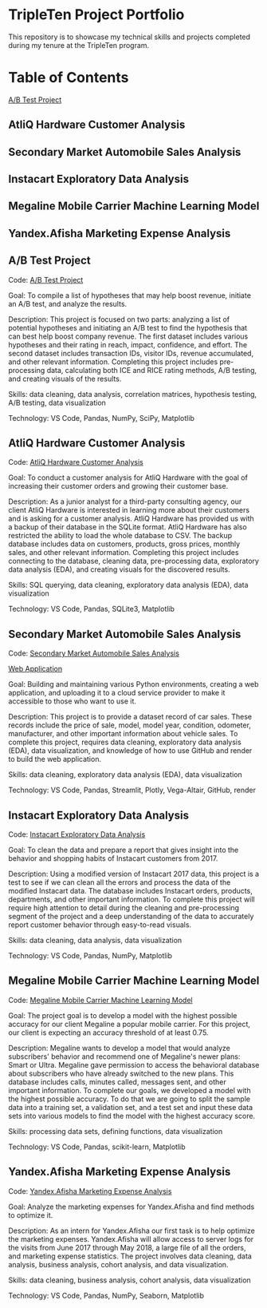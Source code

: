 # TripleTen Project Portfolio

This repository is to showcase my technical skills and projects completed during my tenure at the TripleTen program. 

# Table of Contents
[A/B Test Project](##A/B-Test-Project)

## AtliQ Hardware Customer Analysis

## Secondary Market Automobile Sales Analysis 

## Instacart Exploratory Data Analysis

## Megaline Mobile Carrier Machine Learning Model

## Yandex.Afisha Marketing Expense Analysis



## A/B Test Project

Code: [A/B Test Project](https://github.com/jasondo-da/portfolio_projects/blob/main/abtest_project_pdf.pdf)

Goal: To compile a list of hypotheses that may help boost revenue, initiate an A/B test, and analyze the results. 

Description: This project is focused on two parts: analyzing a list of potential hypotheses and initiating an A/B test to find the hypothesis that can best help boost company revenue. The first dataset includes various hypotheses and their rating in reach, impact, confidence, and effort. The second dataset includes transaction IDs, visitor IDs, revenue accumulated, and other relevant information. Completing this project includes pre-processing data, calculating both ICE and RICE rating methods, A/B testing, and creating visuals of the results.  

Skills: data cleaning, data analysis, correlation matrices, hypothesis testing, A/B testing, data visualization

Technology: VS Code, Pandas, NumPy, SciPy, Matplotlib

## AtliQ Hardware Customer Analysis

Code: [AtliQ Hardware Customer Analysis](https://github.com/jasondo-da/portfolio_projects/blob/main/atliq_customer_analysis_pdf.pdf)

Goal: To conduct a customer analysis for AtliQ Hardware with the goal of increasing their customer orders and growing their customer base.

Description: As a junior analyst for a third-party consulting agency, our client AtliQ Hardware is interested in learning more about their customers and is asking for a customer analysis. AtliQ Hardware has provided us with a backup of their database in the SQLite format. AtliQ Hardware has also restricted the ability to load the whole database to CSV. The backup database includes data on customers, products, gross prices, monthly sales, and other relevant information. Completing this project includes connecting to the database, cleaning data, pre-processing data, exploratory data analysis (EDA), and creating visuals for the discovered results.

Skills: SQL querying, data cleaning, exploratory data analysis (EDA), data visualization

Technology: VS Code, Pandas, SQLite3, Matplotlib

## Secondary Market Automobile Sales Analysis 

Code: [Secondary Market Automobile Sales Analysis](https://github.com/jasondo-da/portfolio_projects/blob/main/car_web_app_pdf.pdf)

[Web Application](https://car-ad-project.onrender.com/)

Goal: Building and maintaining various Python environments, creating a web application, and uploading it to a cloud service provider to make it accessible to those who want to use it.

Description: This project is to provide a dataset record of car sales. These records include the price of sale, model, model year, condition, odometer, manufacturer, and other important information about vehicle sales. To complete this project, requires data cleaning, exploratory data analysis (EDA), data visualization, and knowledge of how to use GitHub and render to build the web application.

Skills: data cleaning, exploratory data analysis (EDA), data visualization

Technology: VS Code, Pandas, Streamlit, Plotly, Vega-Altair, GitHub, render

## Instacart Exploratory Data Analysis

Code: [Instacart Exploratory Data Analysis](https://github.com/jasondo-da/portfolio_projects/blob/main/insta_cart_pdf.pdf)

Goal: To clean the data and prepare a report that gives insight into the behavior and shopping habits of Instacart customers from 2017.

Description: Using a modified version of Instacart 2017 data, this project is a test to see if we can clean all the errors and process the data of the modified Instacart data. The database includes Instacart orders, products, departments, and other important information. To complete this project will require high attention to detail during the cleaning and pre-processing segment of the project and a deep understanding of the data to accurately report customer behavior through easy-to-read visuals.

Skills: data cleaning, data analysis, data visualization

Technology: VS Code, Pandas, NumPy, Matplotlib

## Megaline Mobile Carrier Machine Learning Model 

Code: [Megaline Mobile Carrier Machine Learning Model](https://github.com/jasondo-da/portfolio_projects/blob/main/megaline_project_pdf.pdf)

Goal: The project goal is to develop a model with the highest possible accuracy for our client Megaline a popular mobile carrier. For this project, our client is expecting an accuracy threshold of at least 0.75.

Description: Megaline wants to develop a model that would analyze subscribers' behavior and recommend one of Megaline's newer plans: Smart or Ultra. Megaline gave permission to access the behavioral database about subscribers who have already switched to the new plans. This database includes calls, minutes called, messages sent, and other important information. To complete our goals, we developed a model with the highest possible accuracy. To do that we are going to split the sample data into a training set, a validation set, and a test set and input these data sets into various models to find the model with the highest accuracy score.

Skills: processing data sets, defining functions, data visualization

Technology: VS Code, Pandas, scikit-learn, Matplotlib

## Yandex.Afisha Marketing Expense Analysis

Code: [Yandex.Afisha Marketing Expense Analysis](https://github.com/jasondo-da/portfolio_projects/blob/main/yandex_afisha_pdf.pdf)

Goal: Analyze the marketing expenses for Yandex.Afisha and find methods to optimize it.

Description: As an intern for Yandex.Afisha our first task is to help optimize the marketing expenses. Yandex.Afisha will allow access to server logs for the visits from June 2017 through May 2018, a large file of all the orders, and marketing expense statistics. The project involves data cleaning, data analysis, business analysis, cohort analysis, and data visualization.

Skills: data cleaning, business analysis, cohort analysis, data visualization

Technology: VS Code, Pandas, NumPy, Seaborn, Matplotlib
